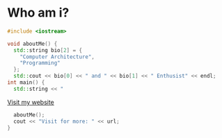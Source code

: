 # Who am i?

```c++
#include <iostream>

void aboutMe() {
  std::string bio[2] = {
    "Computer Architecture",
    "Programming"
  };
  std::cout << bio[0] << " and " << bio[1] << " Enthusist" << endl;
int main() {
  std::string << "
```
 [Visit my website](https://yotsubabeat.github.io/-)
```c++ ";
  aboutMe();
  cout << "Visit for more: " << url;
}
```
